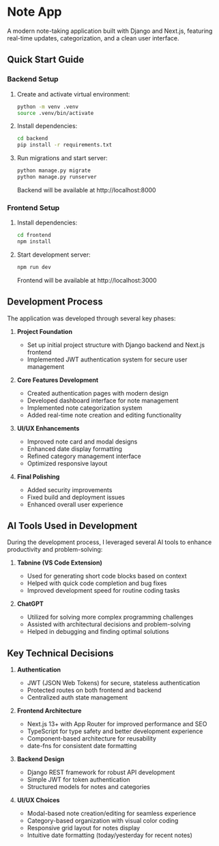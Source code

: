 # Note App

A modern note-taking application built with Django and Next.js, featuring real-time updates, categorization, and a clean user interface.

## Quick Start Guide

### Backend Setup
1. Create and activate virtual environment:
   ```bash
   python -m venv .venv
   source .venv/bin/activate
   ```

2. Install dependencies:
   ```bash
   cd backend
   pip install -r requirements.txt
   ```

3. Run migrations and start server:
   ```bash
   python manage.py migrate
   python manage.py runserver
   ```
   Backend will be available at http://localhost:8000

### Frontend Setup
1. Install dependencies:
   ```bash
   cd frontend
   npm install
   ```

2. Start development server:
   ```bash
   npm run dev
   ```
   Frontend will be available at http://localhost:3000

## Development Process

The application was developed through several key phases:

1. **Project Foundation**
   - Set up initial project structure with Django backend and Next.js frontend
   - Implemented JWT authentication system for secure user management

2. **Core Features Development**
   - Created authentication pages with modern design
   - Developed dashboard interface for note management
   - Implemented note categorization system
   - Added real-time note creation and editing functionality

3. **UI/UX Enhancements**
   - Improved note card and modal designs
   - Enhanced date display formatting
   - Refined category management interface
   - Optimized responsive layout

4. **Final Polishing**
   - Added security improvements
   - Fixed build and deployment issues
   - Enhanced overall user experience

## AI Tools Used in Development

During the development process, I leveraged several AI tools to enhance productivity and problem-solving:

1. **Tabnine (VS Code Extension)**
   - Used for generating short code blocks based on context
   - Helped with quick code completion and bug fixes
   - Improved development speed for routine coding tasks

2. **ChatGPT**
   - Utilized for solving more complex programming challenges
   - Assisted with architectural decisions and problem-solving
   - Helped in debugging and finding optimal solutions

## Key Technical Decisions

1. **Authentication**
   - JWT (JSON Web Tokens) for secure, stateless authentication
   - Protected routes on both frontend and backend
   - Centralized auth state management

2. **Frontend Architecture**
   - Next.js 13+ with App Router for improved performance and SEO
   - TypeScript for type safety and better development experience
   - Component-based architecture for reusability
   - date-fns for consistent date formatting

3. **Backend Design**
   - Django REST framework for robust API development
   - Simple JWT for token authentication
   - Structured models for notes and categories

4. **UI/UX Choices**
   - Modal-based note creation/editing for seamless experience
   - Category-based organization with visual color coding
   - Responsive grid layout for notes display
   - Intuitive date formatting (today/yesterday for recent notes)